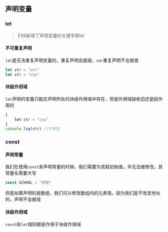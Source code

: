 ## 声明变量

### let

> ES6新增了声明变量的关键字即let

#### 不可重复声明

`let`是无法重复声明变量的，重复声明会报错，`var`重复声明不会报错

```js
let str = "str"
let str = "cxy"
```

#### 块级作用域

`let`声明的变量只能在声明所处的块级作用域中存在，但是作用域链依旧还是起作用的

```js
{
    let str = "cxy"
}
console.log(str) //不存在
```

### const

#### 声明常量

我们在使用`const`来声明常量的时候，我们需要为其赋初始值，并无法被修改，其常量名需要大写

```js
const SCHOOL = "学校"
```

但是如果声明的是数组，我们可以修改数组内的元素值，因为我们是不改变地址的，声明不会报错

#### 块级作用域

`const`和`let`相同都是作用于块级作用域



